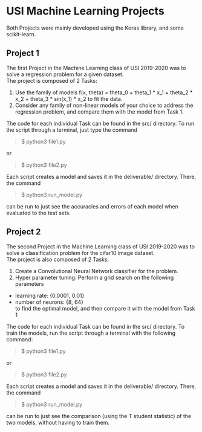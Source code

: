 # USI Machine Learning Projects

Both Projects were mainly developed using the Keras library, and some scikit-learn.

## Project 1

The first Project in the Machine Learning class of USI 2019-2020 was to solve a regression problem for a given dataset.  
The project is composed of 2 Tasks:

1. Use the family of models f(x, theta) = theta_0 + theta_1 * x_1 + theta_2 * x_2 + theta_3 * sin(x_1) * x_2 to fit the data.
2. Consider any family of non-linear models of your choice to address the regression problem, and compare them with the model from Task 1.

The code for each individual Task can be found in the src/ directory. To run the script through a terminal, just type the command
> $ python3 file1.py


or  
> $ python3 file2.py


Each script creates a model and saves it in the deliverable/ directory. There, the command  
> $ python3 run_model.py


can be run to just see the accuracies and errors of each model when evaluated to the test sets.


## Project 2

The second Project in the Machine Learning class of USI 2019-2020 was to solve a classification problem for the cifar10 image dataset.  
The project is also composed of 2 Tasks:

1. Create a Convolutional Neural Network classifier for the problem.
2. Hyper parameter tuning: Perform a grid search on the following parameters  
* learning rate: {0.0001, 0.01}  
* number of neurons: {8, 64}  
to find the optimal model, and then compare it with the model from Task 1


The code for each individual Task can be found in the src/ directory. To train the models, run the script through a terminal with the following command:
> $ python3 file1.py


or  
> $ python3 file2.py


Each script creates a model and saves it in the deliverable/ directory. There, the command  
> $ python3 run_model.py


can be run to just see the comparison (using the T student statistic) of the two models, without having to train them.
